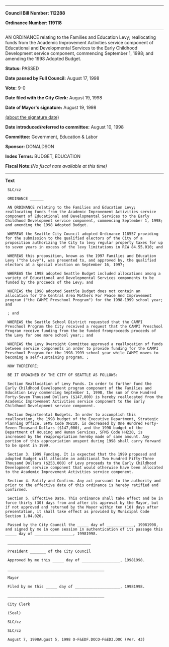 

********

**Council Bill Number: 112288**
   
**Ordinance Number: 119118**
********

 AN ORDINANCE relating to the Families and Education Levy; reallocating funds from the Academic Improvement Activities service component of Educational and Developmental Services to the Early Childhood Development service component, commencing September 1, 1998; and amending the 1998 Adopted Budget.

**Status:** PASSED
   
**Date passed by Full Council:** August 17, 1998
   
**Vote:** 9-0
   
**Date filed with the City Clerk:** August 19, 1998
   
**Date of Mayor's signature:** August 19, 1998
   
[(about the signature date)](/~public/approvaldate.htm)
   
   
   
**Date introduced/referred to committee:** August 10, 1998
   
**Committee:** Government, Education & Labor
   
**Sponsor:** DONALDSON
   
   
**Index Terms:** BUDGET, EDUCATION

**Fiscal Note:**_(No fiscal note available at this time)_

********

**Text**
   
```
 SLC/cz

 ORDINANCE ______

 AN ORDINANCE relating to the Families and Education Levy; reallocating funds from the Academic Improvement Activities service component of Educational and Developmental Services to the Early Childhood Development service component, commencing September 1, 1998; and amending the 1998 Adopted Budget.

 WHEREAS the Seattle City Council adopted Ordinance 118557 providing for the submission to the qualified electors of the City of a proposition authorizing the City to levy regular property taxes for up to seven years in excess of the levy limitations in RCW 84.55.010; and

 WHEREAS this proposition, known as the 1997 Families and Education Levy ("the Levy"), was presented to, and approved by, the qualified electors at a special election on September 16, 1997;

 WHEREAS the 1998 adopted Seattle Budget included allocations among a variety of Educational and Developmental Services components to be funded by the proceeds of the Levy; and

 WHEREAS the 1998 adopted Seattle Budget does not contain an allocation for the Central Area Mothers For Peace And Improvement program ("the CAMPI Preschool Program") for the 1998-1999 school year; and

 ; and

 WHEREAS the Seattle School District requested that the CAMPI Preschool Program the City received a request that the CAMPI Preschool Program receive funding from the be funded fromproceeds proceeds of the Levy for one more school year;; and

 WHEREAS the Levy Oversight Committee approved a reallocation of funds between service components in order to provide funding for the CAMPI Preschool Program for the 1998-1999 school year while CAMPI moves to becoming a self-sustaining program; ;

 NOW THEREFORE;

 BE IT ORDAINED BY THE CITY OF SEATTLE AS FOLLOWS:

 Section Reallocation of Levy Funds. In order to further fund the Early Childhood Development program component of the Families and Education Levy commencing September 1, 1998, the sum of One Hundred Forty-Seven Thousand Dollars ($147,000) is hereby reallocated from the Academic Improvement Activities service component to the Early Childhood Development service component.

 Section Departmental Budgets. In order to accomplish this reallocation, the 1998 budget of the Executive Department, Strategic Planning Office, SFMS Code XH210, is decreased by One Hundred Forty- Seven Thousand Dollars ($147,000), and the 1998 budget of the Department of Housing and Human Services, SFMS Code HH220, is increased by the reappropriation hereby made of same amount. Any portion of this appropriation unspent during 1998 shall carry forward to be spent in 1999.

 Section 3. 1999 Funding. It is expected that the 1999 proposed and adopted Budget will allocate an additional Two Hundred Fifty-Three Thousand Dollars ($253,000) of Levy proceeds to the Early Childhood Development service component that would otherwise have been allocated to the Academic Improvement Activities service component.

 Section 4. Ratify and Confirm. Any act pursuant to the authority and prior to the effective date of this ordinance is hereby ratified and confirmed.

 Section 5. Effective Date. This ordinance shall take effect and be in force thirty (30) days from and after its approval by the Mayor, but if not approved and returned by the Mayor within ten (10) days after presentation, it shall take effect as provided by Municipal Code Section 1.04.020.

 Passed by the City Council the _____ day of ____________, 19981998, and signed by me in open session in authentication of its passage this _____ day of _________________, 19981998.

 _____________________________________

 President _______ of the City Council

 Approved by me this _____ day of _________________, 19981998.

 ___________________________________________

 Mayor

 Filed by me this _____ day of ____________________, 19981998.

 ___________________________________________

 City Clerk

 (Seal)

 SLC/cz

 SLC/cz

 August 7, 1998August 5, 1998 O-F&EDF.DOCO-F&ED3.DOC (Ver. 43)

```
